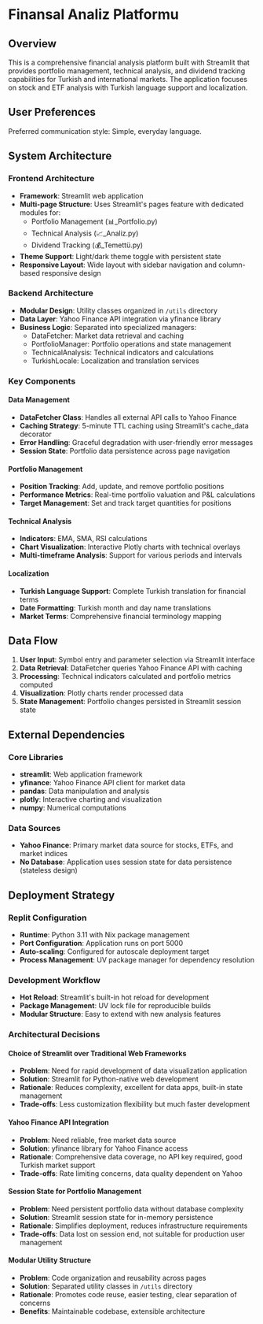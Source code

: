 # Finansal Analiz Platformu

## Overview

This is a comprehensive financial analysis platform built with Streamlit that provides portfolio management, technical analysis, and dividend tracking capabilities for Turkish and international markets. The application focuses on stock and ETF analysis with Turkish language support and localization.

## User Preferences

Preferred communication style: Simple, everyday language.

## System Architecture

### Frontend Architecture
- **Framework**: Streamlit web application
- **Multi-page Structure**: Uses Streamlit's pages feature with dedicated modules for:
  - Portfolio Management (📊_Portfolio.py)
  - Technical Analysis (📈_Analiz.py) 
  - Dividend Tracking (💰_Temettü.py)
- **Theme Support**: Light/dark theme toggle with persistent state
- **Responsive Layout**: Wide layout with sidebar navigation and column-based responsive design

### Backend Architecture
- **Modular Design**: Utility classes organized in `/utils` directory
- **Data Layer**: Yahoo Finance API integration via yfinance library
- **Business Logic**: Separated into specialized managers:
  - DataFetcher: Market data retrieval and caching
  - PortfolioManager: Portfolio operations and state management
  - TechnicalAnalysis: Technical indicators and calculations
  - TurkishLocale: Localization and translation services

### Key Components

#### Data Management
- **DataFetcher Class**: Handles all external API calls to Yahoo Finance
- **Caching Strategy**: 5-minute TTL caching using Streamlit's cache_data decorator
- **Error Handling**: Graceful degradation with user-friendly error messages
- **Session State**: Portfolio data persistence across page navigation

#### Portfolio Management
- **Position Tracking**: Add, update, and remove portfolio positions
- **Performance Metrics**: Real-time portfolio valuation and P&L calculations
- **Target Management**: Set and track target quantities for positions

#### Technical Analysis
- **Indicators**: EMA, SMA, RSI calculations
- **Chart Visualization**: Interactive Plotly charts with technical overlays
- **Multi-timeframe Analysis**: Support for various periods and intervals

#### Localization
- **Turkish Language Support**: Complete Turkish translation for financial terms
- **Date Formatting**: Turkish month and day name translations
- **Market Terms**: Comprehensive financial terminology mapping

## Data Flow

1. **User Input**: Symbol entry and parameter selection via Streamlit interface
2. **Data Retrieval**: DataFetcher queries Yahoo Finance API with caching
3. **Processing**: Technical indicators calculated and portfolio metrics computed
4. **Visualization**: Plotly charts render processed data
5. **State Management**: Portfolio changes persisted in Streamlit session state

## External Dependencies

### Core Libraries
- **streamlit**: Web application framework
- **yfinance**: Yahoo Finance API client for market data
- **pandas**: Data manipulation and analysis
- **plotly**: Interactive charting and visualization
- **numpy**: Numerical computations

### Data Sources
- **Yahoo Finance**: Primary market data source for stocks, ETFs, and market indices
- **No Database**: Application uses session state for data persistence (stateless design)

## Deployment Strategy

### Replit Configuration
- **Runtime**: Python 3.11 with Nix package management
- **Port Configuration**: Application runs on port 5000
- **Auto-scaling**: Configured for autoscale deployment target
- **Process Management**: UV package manager for dependency resolution

### Development Workflow
- **Hot Reload**: Streamlit's built-in hot reload for development
- **Package Management**: UV lock file for reproducible builds
- **Modular Structure**: Easy to extend with new analysis features

### Architectural Decisions

#### Choice of Streamlit over Traditional Web Frameworks
- **Problem**: Need for rapid development of data visualization application
- **Solution**: Streamlit for Python-native web development
- **Rationale**: Reduces complexity, excellent for data apps, built-in state management
- **Trade-offs**: Less customization flexibility but much faster development

#### Yahoo Finance API Integration
- **Problem**: Need reliable, free market data source
- **Solution**: yfinance library for Yahoo Finance access
- **Rationale**: Comprehensive data coverage, no API key required, good Turkish market support
- **Trade-offs**: Rate limiting concerns, data quality dependent on Yahoo

#### Session State for Portfolio Management
- **Problem**: Need persistent portfolio data without database complexity
- **Solution**: Streamlit session state for in-memory persistence
- **Rationale**: Simplifies deployment, reduces infrastructure requirements
- **Trade-offs**: Data lost on session end, not suitable for production user management

#### Modular Utility Structure
- **Problem**: Code organization and reusability across pages
- **Solution**: Separated utility classes in `/utils` directory
- **Rationale**: Promotes code reuse, easier testing, clear separation of concerns
- **Benefits**: Maintainable codebase, extensible architecture
